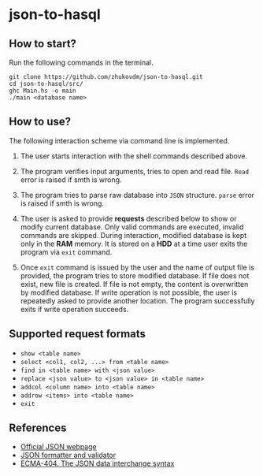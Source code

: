 # json-to-hasql

## How to start?

Run the following commands in the terminal.

```console
git clone https://github.com/zhukovdm/json-to-hasql.git
cd json-to-hasql/src/
ghc Main.hs -o main
./main <database name>
```

## How to use?

The following interaction scheme via command line is implemented.

1.  The user starts interaction with the shell commands described above.

2.  The program verifies input arguments, tries to open and read file.
    `Read` error is raised if smth is wrong.

3.  The program tries to parse raw database into `JSON` structure. `parse`
    error is raised if smth is wrong.

4.  The user is asked to provide **requests** described below to show
    or modify current database. Only valid commands are executed, invalid
    commands are skipped. During interaction, modified database is kept only
    in the **RAM** memory. It is stored on a **HDD** at a time user exits
    the program via `exit` command.

5.  Once `exit` command is issued by the user and the name of output file is
    provided, the program tries to store modified database. If file does not
    exist, new file is created. If file is not empty, the content is
    overwritten by modified database. If write operation is not possible,
    the user is repeatedly asked to provide another location. The program
    successfully exits if write operation succeeds.

## Supported request formats

- `show <table name>`
- `select <col1, col2, ...> from <table name>`
- `find in <table name> with <json value>`
- `replace <json value> to <json value> in <table name>`
- `addcol <column name> into <table name>`
- `addrow <items> into <table name>`
- `exit`

## References

- [Official JSON webpage](https://www.json.org/json-en.html)
- [JSON formatter and validator](https://jsonformatter.curiousconcept.com/#)
- [ECMA-404. The JSON data interchange syntax](https://www.ecma-international.org/publications-and-standards/standards/ecma-404/)
